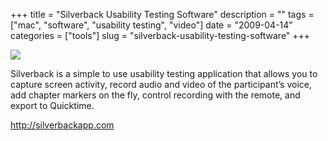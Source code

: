 +++
title = "Silverback Usability Testing Software"
description = ""
tags = ["mac", "software", "usability testing", "video"]
date = "2009-04-14"
categories = ["tools"]
slug = "silverback-usability-testing-software"
+++


<div class="tool-screenshot mb1"><a href="http://silverbackapp.com/"><img id="bluga-thumbnail-2795" class="bluga-thumbnail custom" src="//konigi.com/media/bluga/
wt5230de546d4c6_custom.jpg"/></a></div><p>Silverback is a simple to use usability testing application that allows you to capture screen activity, record audio and video of the participant’s voice, add chapter markers on the fly, control recording with the remote, and export to Quicktime.</p>
  
<p><a href="http://silverbackapp.com/">http://silverbackapp.com</a></p>
      
